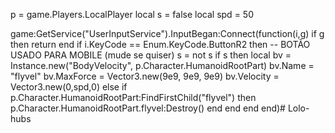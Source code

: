  p = game.Players.LocalPlayer
local s = false
local spd = 50

game:GetService("UserInputService").InputBegan:Connect(function(i,g)
    if g then return end
    if i.KeyCode == Enum.KeyCode.ButtonR2 then -- BOTÃO USADO PARA MOBILE (mude se quiser)
        s = not s
        if s then
            local bv = Instance.new("BodyVelocity", p.Character.HumanoidRootPart)
            bv.Name = "flyvel"
            bv.MaxForce = Vector3.new(9e9, 9e9, 9e9)
            bv.Velocity = Vector3.new(0,spd,0)
        else
            if p.Character.HumanoidRootPart:FindFirstChild("flyvel") then
                p.Character.HumanoidRootPart.flyvel:Destroy()
            end
        end
    end
end)# Lolo-hubs
